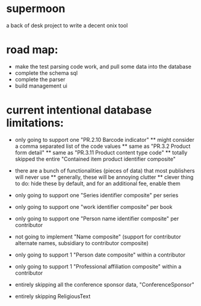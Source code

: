 # supermoon
a back of desk project to write a decent onix tool

# road map:
* make the test parsing code work, and pull some data into the database
* complete the schema sql
* complete the parser
* build management ui



# current intentional database limitations:

* only going to support one "PR.2.10 Barcode indicator"
  ** might consider a comma separated list of the code values
  ** same as "PR.3.2 Product form detail"
  ** same as "PR.3.11 Product content type code"
  ** totally skipped the entire "Contained item product identifier composite"

* there are a bunch of functionalities (pieces of data) that most publishers will never use
  ** generally, these will be annoying clutter
  ** clever thing to do: hide these by default, and for an additional fee, enable them

* only going to support one "Series identifier composite" per series

* only going to support one "work identifier composite" per book

* only going to support one "Person name identifier composite" per contributor

* not going to implement "Name composite" (support for contributor alternate names, subsidiary to contributor composite)

* only going to support 1 "Person date composite" within a contributor

* only going to support 1 "Professional affiliation composite" within a contributor

* entirely skipping all the conference sponsor data, "ConferenceSponsor"

* entirely skipping ReligiousText






